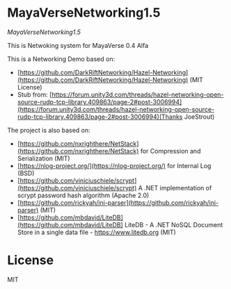 # MayaVerseNetworking1.5
*MayaVerseNetworking1.5*

This is Netwoking system for MayaVerse 0.4 Alfa

This is a Networking Demo based on:

* [https://github.com/DarkRiftNetworking/Hazel-Networking](https://github.com/DarkRiftNetworking/Hazel-Networking) (MIT License)
* Stub from: [https://forum.unity3d.com/threads/hazel-networking-open-source-rudp-tcp-library.409863/page-2#post-3006994](https://forum.unity3d.com/threads/hazel-networking-open-source-rudp-tcp-library.409863/page-2#post-3006994)(Thanks JoeStrout)

The project is also based on:

* [https://github.com/nxrighthere/NetStack](https://github.com/nxrighthere/NetStack) for Compression and Serialization (MIT)
* [https://nlog-project.org/](https://nlog-project.org/) for Internal Log (BSD)
* [https://github.com/viniciuschiele/scrypt](https://github.com/viniciuschiele/scrypt) A .NET implementation of scrypt password hash algorithm (Apache 2.0)
* [https://github.com/rickyah/ini-parser](https://github.com/rickyah/ini-parser) (MIT)
* [https://github.com/mbdavid/LiteDB](https://github.com/mbdavid/LiteDB) LiteDB - A .NET NoSQL Document Store in a single data file - https://www.litedb.org (MIT)

# License
MIT
